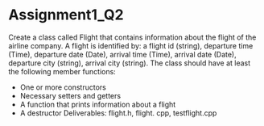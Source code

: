 # Assignment1_Q2
Create a class called Flight that contains information about the
flight of the airline company. A flight is identified by: a flight id (string), departure
time (Time), departure date (Date), arrival time (Time), arrival date (Date),
departure city (string), arrival city (string).
The class should have at least the following member functions:
- One or more constructors
- Necessary setters and getters
- A function that prints information about a flight
- A destructor
Deliverables: flight.h, flight. cpp, testflight.cpp 
